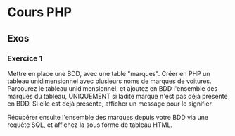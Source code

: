 # Cours PHP

## Exos

### Exercice 1 

Mettre en place une BDD, avec une table "marques". Créer en PHP un tableau unidimensionnel avec plusieurs noms de marques de voitures.
Parcourez le tableau unidimensionnel, et ajoutez en BDD l'ensemble des marques du tableau, UNIQUEMENT si ladite marque n'est pas déjà présente en BDD. Si elle est déjà présente, afficher un message pour le signifier.

Récupérer ensuite l'ensemble des marques depuis votre BDD via une requête SQL, et affichez la sous forme de tableau HTML.